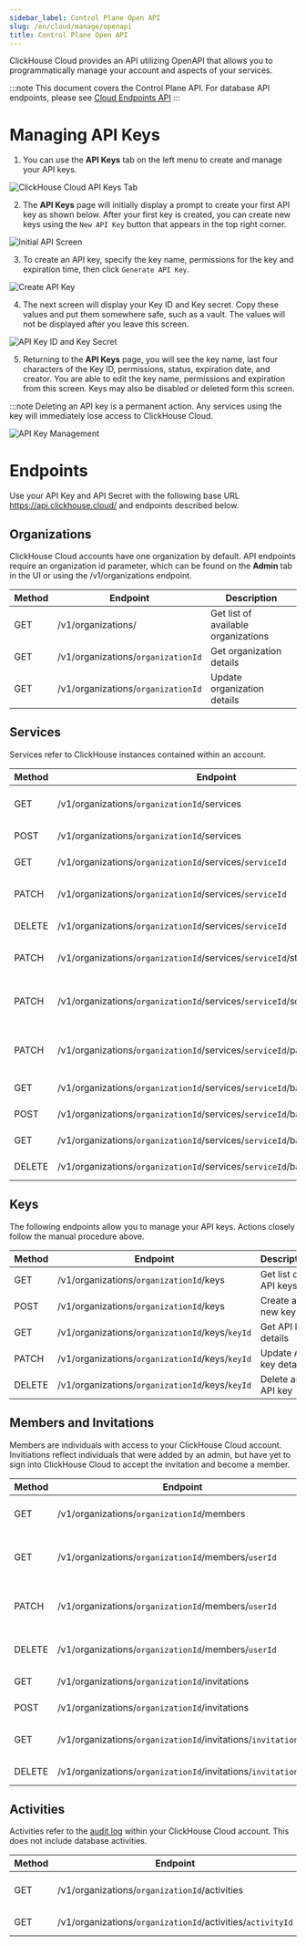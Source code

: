 ```yaml
---
sidebar_label: Control Plane Open API
slug: /en/cloud/manage/openapi
title: Control Plane Open API
---
```


ClickHouse Cloud provides an API utilizing OpenAPI that allows you to programmatically manage your account and aspects of your services.

:::note
This document covers the Control Plane API. For database API endpoints, please see [Cloud Endpoints API](/docs/en/cloud/security/cloud-endpoints-api.md)
:::

# Managing API Keys

1. You can use the **API Keys** tab on the left menu to create and manage your API keys.

  ![ClickHouse Cloud API Keys Tab](@site/docs/en/_snippets/images/openapi1.png)

2. The **API Keys** page will initially display a prompt to create your first API key as shown below. After your first key is created, you can create new keys using the `New API Key` button that appears in the top right corner.

  ![Initial API Screen](@site/docs/en/_snippets/images/openapi2.png) 
  
3. To create an API key, specify the key name, permissions for the key and expiration time, then click `Generate API Key`.

  ![Create API Key](@site/docs/en/_snippets/images/openapi3.png)
  
4. The next screen will display your Key ID and Key secret. Copy these values and put them somewhere safe, such as a vault. The values will not be displayed after you leave this screen.

  ![API Key ID and Key Secret](@site/docs/en/_snippets/images/openapi4.png)
  
5. Returning to the **API Keys** page, you will see the key name, last four characters of the Key ID, permissions, status, expiration date, and creator. You are able to edit the key name, permissions and expiration from this screen. Keys may also be disabled or deleted form this screen.

:::note Deleting an API key is a permanent action. Any services using the key will immediately lose access to ClickHouse Cloud.

  ![API Key Management](@site/docs/en/_snippets/images/openapi5.png)


# Endpoints

Use your API Key and API Secret with the following base URL https://api.clickhouse.cloud/ and endpoints described below.

## Organizations

ClickHouse Cloud accounts have one organization by default. API endpoints require an organization id parameter, which can be found on the **Admin** tab in the UI or using the /v1/organizations endpoint.


| Method | Endpoint                                                                    | Description                                         |
| ------ | --------------------------------------------------------------------------- | --------------------------------------------------- |
| GET    | /v1/organizations/                                                          | Get list of available organizations                 | 
| GET    | /v1/organizations/`organizationId`                                          | Get organization details                            | 
| GET    | /v1/organizations/`organizationId`                                          | Update organization details                         | 


## Services

Services refer to ClickHouse instances contained within an account. 


| Method | Endpoint                                                                    | Description                                         |
| ------ | --------------------------------------------------------------------------- | --------------------------------------------------- |
| GET    | /v1/organizations/`organizationId`/services                                 | List organization services                          |
| POST   | /v1/organizations/`organizationId`/services                                 | Create new services                                 |
| GET    | /v1/organizations/`organizationId`/services/`serviceId`                     | Get service details                                 |
| PATCH  | /v1/organizations/`organizationId`/services/`serviceId`                     | Update service details                              |
| DELETE | /v1/organizations/`organizationId`/services/`serviceId`                     | Delete a service                                    |
| PATCH  | /v1/organizations/`organizationId`/services/`serviceId`/state               | Change service state                                |
| PATCH  | /v1/organizations/`organizationId`/services/`serviceId`/scaling             | Change service auto-scalaing                        |
| PATCH  | /v1/organizations/`organizationId`/services/`serviceId`/password            | Reset default account password                      |
| GET    | /v1/organizations/`organizationId`/services/`serviceId`/backups             | List backups                                        |
| POST   | /v1/organizations/`organizationId`/services/`serviceId`/backups             | Create new backup                                   |
| GET    | /v1/organizations/`organizationId`/services/`serviceId`/backups/`backupId'  | Get backup details                                  |
| DELETE | /v1/organizations/`organizationId`/services/`serviceId`/backups/`backupId'  | Delete a backup.                                    |

## Keys

The following endpoints allow you to manage your API keys. Actions closely follow the manual procedure above.


| Method | Endpoint                                                                    | Description                                         |
| ------ | --------------------------------------------------------------------------- | --------------------------------------------------- |
| GET    | /v1/organizations/`organizationId`/keys                                     | Get list of API keys                                | 
| POST   | /v1/organizations/`organizationId`/keys                                     | Create a new key                                    |  
| GET    | /v1/organizations/`organizationId`/keys/`keyId`                             | Get API key details                                 |
| PATCH  | /v1/organizations/`organizationId`/keys/`keyId`                             | Update API key details                              |
| DELETE | /v1/organizations/`organizationId`/keys/`keyId`                             | Delete an API key                                   |

## Members and Invitations

Members are individuals with access to your ClickHouse Cloud account. Invitiations reflect individuals that were added by an admin, but have yet to sign into ClickHouse Cloud to accept the invitation and become a member.


| Method | Endpoint                                                                    | Description                                         |
| ------ | --------------------------------------------------------------------------- | --------------------------------------------------- |
| GET    | /v1/organizations/`organizationId`/members                                  | List organization members                           | 
| GET    | /v1/organizations/`organizationId`/members/`userId`                         | Get an organization member's  details               |
| PATCH  | /v1/organizations/`organizationId`/members/`userId`                         | Update an organization member's details             |
| DELETE | /v1/organizations/`organizationId`/members/`userId`                         | Remove an organization member                       |
| GET    | /v1/organizations/`organizationId`/invitations                              | List invitations                                    | 
| POST   | /v1/organizations/`organizationId`/invitations                              | Create invitations                                  |
| GET    | /v1/organizations/`organizationId`/invitations/`invitationId`               | Get invitation details                              | 
| DELETE | /v1/organizations/`organizationId`/invitations/`invitationId`               | Delete invitation                                   | 

## Activities

Activities refer to the [audit log](/docs/en/cloud/security/organization-activity) within your ClickHouse Cloud account. This does not include database activities.


| Method | Endpoint                                                                    | Description                                         |
| ------ | --------------------------------------------------------------------------- | --------------------------------------------------- |
| GET    | /v1/organizations/`organizationId`/activities                               | List organization activities                        |
| GET    | /v1/organizations/`organizationId`/activities/`activityId`                  | Get activity details                                |
